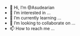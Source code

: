 - 👋 Hi, I’m @Asudearian
- 👀 I’m interested in ...
- 🌱 I’m currently learning ...
- 💞️ I’m looking to collaborate on ...
- 📫 How to reach me ...

<!---
Asudearian/Asudearian is a ✨ special ✨ repository because its `README.md` (this file) appears on your GitHub profile.
You can click the Preview link to take a look at your changes.
--->
